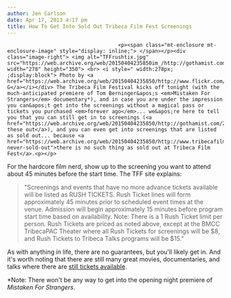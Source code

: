 ```yaml
---
author: Jen Carlson
date: Apr 17, 2013 4:17 pm
title: How To Get Into Sold Out Tribeca Film Fest Screenings
---
```


	
										<p><span class="mt-enclosure mt-enclosure-image" style="display: inline;"> </span></p><div class="image-right"> <img alt="TFFrushtix.jpg" src="https://web.archive.org/web/20150404235850im_/http://gothamist.com/attachments/arts_jen/TFFrushtix.jpg" width="278" height="350"> <br> <i style=" width:278px; ;display:block"> Photo by <a href="https://web.archive.org/web/20150404235850/http://www.flickr.com/photos/wallyg/365382951/">Wally G</a></i></div> The Tribeca Film Festival kicks off tonight (with the much-anticipated premiere of Tom Berninger&apos;s <em>Mistaken For Strangers</em> documentary*), and in case you are under the impression you can&apos;t get into the screenings without a magical pass or tickets you purchased <em>forever ago</em>... we&apos;re here to tell you that you can still get in to screenings (<a href="https://web.archive.org/web/20150404235850/http://gothamist.com/2013/04/15/what_to_see_at_tribeca_film_festiva.php">check these out</a>), and you can even get into screenings that are listed as sold out... because <a href="https://web.archive.org/web/20150404235850/http://www.tribecafilm.com/festival/blogs/tff-never-sold-out">there is no such thing as sold out at Tribeca Film Fest</a>.<p></p>

<p>For the hardcore film nerd, show up to the screening you want to attend about 45 minutes before the start time. The TFF site explains:</p>

<blockquote>&quot;Screenings and events that have no more advance tickets available will be listed as RUSH TICKETS. Rush Ticket lines will form approximately 45 minutes prior to scheduled event times at the venue. Admission will begin approximately 15 minutes before program start time based on availability. Note: There is a 1 Rush Ticket limit per person. Rush Tickets are priced as noted above, except at the BMCC TribecaPAC Theater where all Rush Tickets for screenings will be $8, and Rush Tickets to Tribeca Talks programs will be $15.&quot;</blockquote>

<p>As with anything in life, there are no guarantees, but you&apos;ll likely get in. And it&apos;s worth noting that there are still many great movies, documentaries, and talks where there are <a href="https://web.archive.org/web/20150404235850/http://www.tribecafilm.com/festival">still tickets available</a>.</p>

<p><span class="photo_caption">*Note: There won&apos;t be any way to get into the opening night premiere of <em>Mistaken For Strangers</em>.</span></p>					
										
									
				